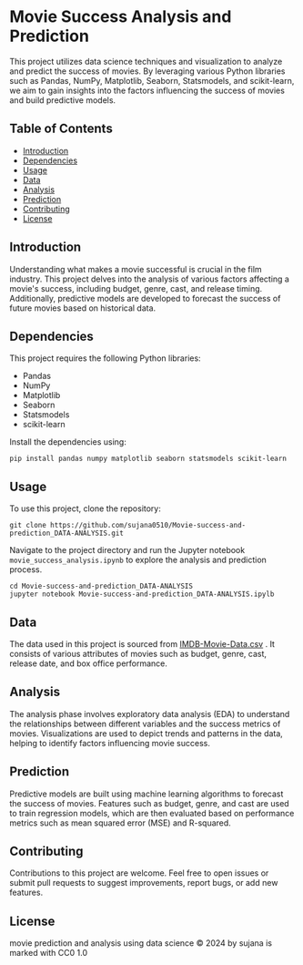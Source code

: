 

# Movie Success Analysis and Prediction

This project utilizes data science techniques and visualization to analyze and predict the success of movies. By leveraging various Python libraries such as Pandas, NumPy, Matplotlib, Seaborn, Statsmodels, and scikit-learn, we aim to gain insights into the factors influencing the success of movies and build predictive models.

## Table of Contents

- [Introduction](#introduction)
- [Dependencies](#dependencies)
- [Usage](#usage)
- [Data](#data)
- [Analysis](#analysis)
- [Prediction](#prediction)
- [Contributing](#contributing)
- [License](#license)

## Introduction

Understanding what makes a movie successful is crucial in the film industry. This project delves into the analysis of various factors affecting a movie's success, including budget, genre, cast, and release timing. Additionally, predictive models are developed to forecast the success of future movies based on historical data.

## Dependencies

This project requires the following Python libraries:

- Pandas
- NumPy
- Matplotlib
- Seaborn
- Statsmodels
- scikit-learn

Install the dependencies using:

```
pip install pandas numpy matplotlib seaborn statsmodels scikit-learn
```

## Usage

To use this project, clone the repository:

```
git clone https://github.com/sujana0510/Movie-success-and-prediction_DATA-ANALYSIS.git
```

Navigate to the project directory and run the Jupyter notebook `movie_success_analysis.ipynb` to explore the analysis and prediction process.

```
cd Movie-success-and-prediction_DATA-ANALYSIS
jupyter notebook Movie-success-and-prediction_DATA-ANALYSIS.ipylb
```

## Data

The data used in this project is sourced from [IMDB-Movie-Data.csv](https://github.com/sujana0510/Movie-success-and-prediction_DATA-ANALYSIS/files/15064400/IMDB-Movie-Data.csv)
 . It consists of various attributes of movies such as budget, genre, cast, release date, and box office performance.

## Analysis

The analysis phase involves exploratory data analysis (EDA) to understand the relationships between different variables and the success metrics of movies. Visualizations are used to depict trends and patterns in the data, helping to identify factors influencing movie success.

## Prediction

Predictive models are built using machine learning algorithms to forecast the success of movies. Features such as budget, genre, and cast are used to train regression models, which are then evaluated based on performance metrics such as mean squared error (MSE) and R-squared.

## Contributing

Contributions to this project are welcome. Feel free to open issues or submit pull requests to suggest improvements, report bugs, or add new features.

## License

movie prediction and analysis using data science © 2024 by sujana is marked with CC0 1.0 

